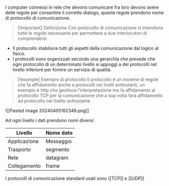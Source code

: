 I computer connessi in rete che devono comunicare fra loro devono avere delle regole per consentire il corretto dialogo, queste regole prendono nome di protocollo di comunicazione.

> [!important] Definizione
> Con protocollo di comunicazione si intendono tutte le regole necessarie per permettere a due interlocutori di comprendersi

- Il protocollo stabilisce tutti gli aspetti della comunicazione dal logico al fisico.
- I protocolli sono organizzati secondo una gerarchia che prevede che ogni protocollo di un determinato livello si appoggi a dei protocolli nel livello inferiore per fornire un servizio di qualità.

> [!example] Esempio di protocollo
> Il protocollo è un insieme di regole che fa affidamento anche a protocolli nei livelli sottostanti, un esempio è http che gestisce l'interpretazione ma fa affidamento al protocollo TCP per la comunicazione che a sua volta farà affidamento ad protocollo nel livello sottostante


![[Pasted image 20240405162349.png]]

Ad ogni livello i dati prendono nomi diversi:

| Livello      | Nome dato |
| ------------ | --------- |
| Applicazione | Messaggio |
| Trasporto    | segmento  |
| Rete         | datagram  |
| Collegamento | frame     |
I protocolli di comunicazione standard usati sono [[TCP]] e [[UDP]]